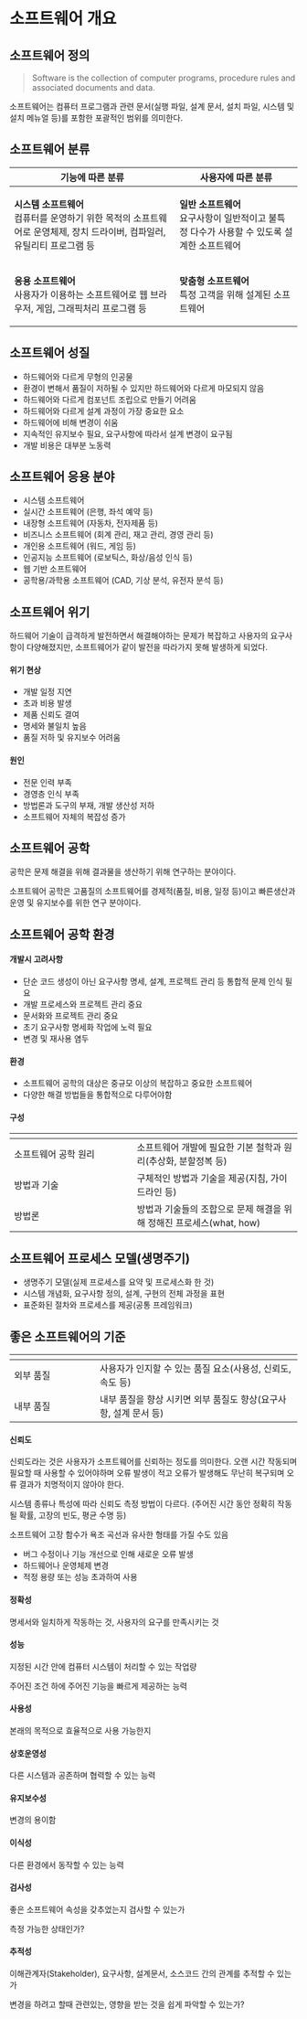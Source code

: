 # 소프트웨어 개요

## 소프트웨어 정의

> Software is the collection of computer programs, procedure rules and associated documents and data.

소프트웨어는 컴퓨터 프로그램과 관련 문서(실행 파일, 설계 문서, 설치 파일, 시스템 및 설치 메뉴얼 등)를 포함한 포괄적인 범위를 의미한다.&#x20;



## 소프트웨어 분류

| 기능에 따른 분류                                                                                     | 사용자에 따른 분류                                                                  |
| --------------------------------------------------------------------------------------------- | --------------------------------------------------------------------------- |
| <p><strong>시스템 소프트웨어</strong><br>컴퓨터를 운영하기 위한 목적의 소프트웨어로 운영체제, 장치 드라이버, 컴파일러, 유틸리티 프로그램 등</p> | <p><strong>일반 소프트웨어</strong><br>요구사항이 일반적이고 불특정 다수가 사용할 수 있도록 설계한 소프트웨어</p> |
| <p><strong>응용 소프트웨어</strong><br>사용자가 이용하는 소프트웨어로 웹 브라우저, 게임, 그래픽처리 프로그램 등</p>                 | <p><strong>맞춤형 소프트웨어</strong><br>특정 고객을 위해 설계된 소프트웨어</p>                    |



## 소프트웨어 성질

* 하드웨어와 다르게 무형의 인공물
* 환경이 변해서 품질이 저하될 수 있지만 하드웨어와 다르게 마모되지 않음
* 하드웨어와 다르게 컴포넌트 조립으로 만들기 어려움
* 하드웨어와 다르게 설계 과정이 가장 중요한 요소
* 하드웨어에 비해 변경이 쉬움
* 지속적인 유지보수 필요, 요구사항에 따라서 설계 변경이 요구됨
* 개발 비용은 대부분 노동력



## 소프트웨어 응용 분야

* 시스템 소프트웨어
* 실시간 소프트웨어 (은행, 좌석 예약 등)
* 내장형 소프트웨어 (자동차, 전자제품 등)
* 비즈니스 소프트웨어 (회계 관리, 재고 관리, 경영 관리 등)
* 개인용 소프트웨어 (워드, 게임 등)
* 인공지능 소프트웨어 (로보틱스, 화상/음성 인식 등)
* 웹 기반 소프트웨어
* 공학용/과학용 소프트웨어 (CAD, 기상 분석, 유전자 분석 등)



## 소프트웨어 위기

하드웨어 기술이 급격하게 발전하면서 해결해야하는 문제가 복잡하고 사용자의 요구사항이 다양해졌지만, 소프트웨어가 같이 발전을 따라가지 못해 발생하게 되었다.

#### 위기 현상

* 개발 일정 지연
* 초과 비용 발생
* 제품 신뢰도 결여
* 명세와 불일치 높음
* 품질 저하 및 유지보수 어려움



#### 원인

* 전문 인력 부족
* 경영층 인식 부족
* 방법론과 도구의 부재, 개발 생산성 저하
* 소프트웨어 자체의 복잡성 증가



## 소프트웨어 공학

공학은 문제 해결을 위해 결과물을 생산하기 위해 연구하는 분야이다.

소프트웨어 공학은 고품질의 소프트웨어를 경제적(품질, 비용, 일정 등)이고 빠른생산과 운영 및 유지보수를 위한 연구 분야이다.



## 소프트웨어 공학 환경

#### 개발시 고려사항

* 단순 코드 생성이 아닌 요구사항 명세, 설계, 프로젝트 관리 등 통합적 문제 인식 필요
* 개발 프로세스와 프로젝트 관리 중요
* 문서화와 프로젝트 관리 중요
* 초기 요구사항 명세화 작업에 노력 필요
* 변경 및 재사용 염두



#### 환경

* 소프트웨어 공학의 대상은 중규모 이상의 복잡하고 중요한 소프트웨어
* 다양한 해결 방법들을 통합적으로 다루어야함



#### 구성

<table data-header-hidden><thead><tr><th width="199"></th><th></th></tr></thead><tbody><tr><td>소프트웨어 공학 원리</td><td>소프트웨어 개발에 필요한 기본 철학과 원리(추상화, 분할정복 등)</td></tr><tr><td>방법과 기술</td><td>구체적인 방법과 기술을 제공(지침, 가이드라인 등)</td></tr><tr><td>방법론</td><td>방법과 기술들의 조합으로 문제 해결을 위해 정해진 프로세스(what, how)</td></tr></tbody></table>



## 소프트웨어 프로세스 모델(생명주기)

* 생명주기 모델(실제 프로세스를 요약 및 프로세스화 한 것)
* 시스템 개념화, 요구사항 정의, 설계, 구현의 전체 과정을 표현
* 표준화된 절차와 프로세스를 제공(공통 프레임워크)



## 좋은 소프트웨어의 기준

<table data-header-hidden><thead><tr><th width="134"></th><th></th></tr></thead><tbody><tr><td>외부 품질</td><td>사용자가 인지할 수 있는 품질 요소(사용성, 신뢰도, 속도 등)</td></tr><tr><td>내부 품질</td><td>내부 품질을 향상 시키면 외부 품질도 향상(요구사항, 설계 문서 등)</td></tr></tbody></table>



#### 신뢰도

신뢰도라는 것은 사용자가 소프트웨어를 신뢰하는 정도를 의미한다. 오랜 시간 작동되며 필요할 때 사용할 수 있어야하며 오류 발생이 적고 오류가 발생해도 무난히 복구되며 오류 결과가 치명적이지 않아야 한다.

시스템 종류나 특성에 따라 신뢰도 측정 방법이 다르다. (주어진 시간 동안 정확히 작동될 확률, 고장의 빈도, 평균 수명 등)

소프트웨어 고장 함수가 욕조 곡선과 유사한 형태를 가질 수도 있음

* 버그 수정이나 기능 개선으로 인해 새로운 오류 발생
* 하드웨어나 운영체제 변경
* 적정 용량 또는 성능 초과하여 사용



#### 정확성

명세서와 일치하게 작동하는 것, 사용자의 요구를 만족시키는 것



#### 성능

지정된 시간 안에 컴퓨터 시스템이 처리할 수 있는 작업량

주어진 조건 하에 주어진 기능을 빠르게 제공하는 능력



#### 사용성

본래의 목적으로 효율적으로 사용 가능한지



#### 상호운영성

다른 시스템과 공존하며 협력할 수 있는 능력



#### 유지보수성

변경의 용이함



#### 이식성

다른 환경에서 동작할 수 있는 능력



#### 검사성

좋은 소프트웨어 속성을 갖추었는지 검사할 수 있는가

측정 가능한 상태인가?



#### 추적성

이해관계자(Stakeholder), 요구사항, 설계문서, 소스코드 간의 관계를 추적할 수 있는가

변경을 하려고 할때 관련있는, 영향을 받는 것을 쉽게 파악할 수 있는가?
